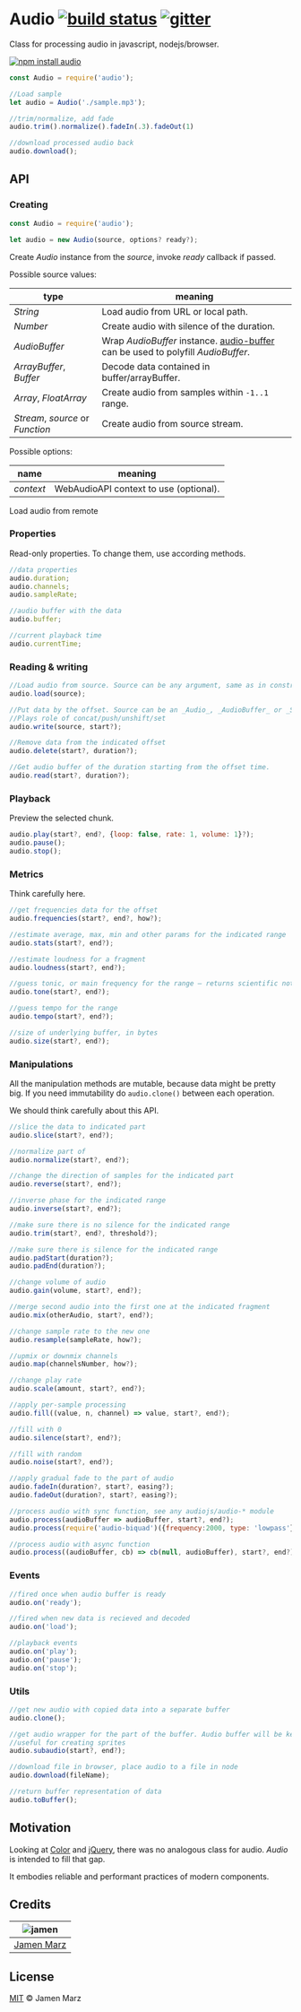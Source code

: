 # Audio [![build status][travis-i]][travis] [![gitter][gitter-i]][gitter]

Class for processing audio in javascript, nodejs/browser.

[![npm install audio](https://nodei.co/npm/audio.png?mini=true)](https://npmjs.org/package/audio/)

```js
const Audio = require('audio');

//Load sample
let audio = Audio('./sample.mp3');

//trim/normalize, add fade
audio.trim().normalize().fadeIn(.3).fadeOut(1)

//download processed audio back
audio.download();
```

## API

### Creating

```js
const Audio = require('audio');

let audio = new Audio(source, options? ready?);
```

Create _Audio_ instance from the _source_, invoke _ready_ callback if passed.

Possible source values:

| type | meaning |
|---|---|
| _String_ | Load audio from URL or local path. |
| _Number_ | Create audio with silence of the duration. |
| _AudioBuffer_ | Wrap _AudioBuffer_ instance. [audio-buffer](https://npmjs.org/package/audio-buffer) can be used to polyfill _AudioBuffer_. |
| _ArrayBuffer_, _Buffer_ | Decode data contained in buffer/arrayBuffer. |
| _Array_, _FloatArray_ | Create audio from samples within `-1..1` range. |
| _Stream_, _source_ or _Function_ | Create audio from source stream. |

Possible options:

| name | meaning |
|---|---|
| _context_ | WebAudioAPI context to use (optional). |

Load audio from remote

### Properties

Read-only properties. To change them, use according methods.

```js
//data properties
audio.duration;
audio.channels;
audio.sampleRate;

//audio buffer with the data
audio.buffer;

//current playback time
audio.currentTime;
```

### Reading & writing

```js
//Load audio from source. Source can be any argument, same as in constructor.
audio.load(source);

//Put data by the offset. Source can be an _Audio_, _AudioBuffer_ or _Stream_.
//Plays role of concat/push/unshift/set
audio.write(source, start?);

//Remove data from the indicated offset
audio.delete(start?, duration?);

//Get audio buffer of the duration starting from the offset time.
audio.read(start?, duration?);
```

### Playback

Preview the selected chunk.

```js
audio.play(start?, end?, {loop: false, rate: 1, volume: 1}?);
audio.pause();
audio.stop();
```

### Metrics

Think carefully here.

```js
//get frequencies data for the offset
audio.frequencies(start?, end?, how?);

//estimate average, max, min and other params for the indicated range
audio.stats(start?, end?);

//estimate loudness for a fragment
audio.loudness(start?, end?);

//guess tonic, or main frequency for the range — returns scientific notation
audio.tone(start?, end?);

//guess tempo for the range
audio.tempo(start?, end?);

//size of underlying buffer, in bytes
audio.size(start?, end?);
```

### Manipulations

All the manipulation methods are mutable, because data might be pretty big. If you need immutability do `audio.clone()` between each operation.

We should think carefully about this API.

```js
//slice the data to indicated part
audio.slice(start?, end?);

//normalize part of
audio.normalize(start?, end?);

//change the direction of samples for the indicated part
audio.reverse(start?, end?);

//inverse phase for the indicated range
audio.inverse(start?, end?);

//make sure there is no silence for the indicated range
audio.trim(start?, end?, threshold?);

//make sure there is silence for the indicated range
audio.padStart(duration?);
audio.padEnd(duration?);

//change volume of audio
audio.gain(volume, start?, end?);

//merge second audio into the first one at the indicated fragment
audio.mix(otherAudio, start?, end?);

//change sample rate to the new one
audio.resample(sampleRate, how?);

//upmix or downmix channels
audio.map(channelsNumber, how?);

//change play rate
audio.scale(amount, start?, end?);

//apply per-sample processing
audio.fill((value, n, channel) => value, start?, end?);

//fill with 0
audio.silence(start?, end?);

//fill with random
audio.noise(start?, end?);

//apply gradual fade to the part of audio
audio.fadeIn(duration?, start?, easing?);
audio.fadeOut(duration?, start?, easing?);

//process audio with sync function, see any audiojs/audio-* module
audio.process(audioBuffer => audioBuffer, start?, end?);
audio.process(require('audio-biquad')({frequency:2000, type: 'lowpass'}));

//process audio with async function
audio.process((audioBuffer, cb) => cb(null, audioBuffer), start?, end?);
```

### Events

```js
//fired once when audio buffer is ready
audio.on('ready');

//fired when new data is recieved and decoded
audio.on('load');

//playback events
audio.on('play');
audio.on('pause');
audio.on('stop');
```

### Utils

```js
//get new audio with copied data into a separate buffer
audio.clone();

//get audio wrapper for the part of the buffer. Audio buffer will be kept the same.
//useful for creating sprites
audio.subaudio(start?, end?);

//download file in browser, place audio to a file in node
audio.download(fileName);

//return buffer representation of data
audio.toBuffer();
```

## Motivation

Looking at [Color](https://npmjs.org/package/color) and [jQuery](https://jquery.org), there was no analogous class for audio. _Audio_ is intended to fill that gap.

It embodies reliable and performant practices of modern components.


## Credits

|  ![jamen][author-avatar]  |
|:-------------------------:|
| [Jamen Marz][author-site] |

## License
[MIT](LICENSE) &copy; Jamen Marz


[travis]: https://travis-ci.org/audiojs/audio
[travis-i]: https://travis-ci.org/audiojs/audio.svg
[gitter]: https://gitter.im/audiojs/audio
[gitter-i]: https://badges.gitter.im/Join%20Chat.svg
[npm-audiojs]: https://www.npmjs.com/browse/keyword/audiojs
[author-site]: https://github.com/jamen
[author-avatar]: https://avatars.githubusercontent.com/u/6251703?v=3&s=125
[stackoverflow]: http://stackoverflow.com/questions/ask
